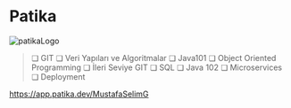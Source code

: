 # Patika
![patikaLogo](https://user-images.githubusercontent.com/88919177/141838995-fd31d021-6ced-4037-81ee-9ff4bf6120c7.png)

> ❏ GIT 
> ❏ Veri Yapıları ve Algoritmalar 
> ❏ Java101 
> ❏ Object Oriented Programming 
> ❏ İleri Seviye GIT 
> ❏ SQL 
> ❏ Java 102 
> ❏ Microservices 
> ❏ Deployment 

https://app.patika.dev/MustafaSelimG
